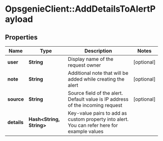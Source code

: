 # OpsgenieClient::AddDetailsToAlertPayload

## Properties
Name | Type | Description | Notes
------------ | ------------- | ------------- | -------------
**user** | **String** | Display name of the request owner | [optional] 
**note** | **String** | Additional note that will be added while creating the alert | [optional] 
**source** | **String** | Source field of the alert. Default value is IP address of the incoming request | [optional] 
**details** | **Hash&lt;String, String&gt;** | Key-value pairs to add as custom property into alert. You can refer here for example values | 


